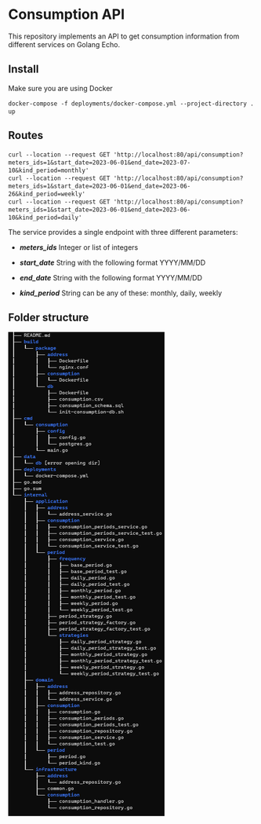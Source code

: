 # Consumption API #

This repository implements an API to get consumption information from different services on Golang Echo.

## Install

Make sure you are using Docker

```
docker-compose -f deployments/docker-compose.yml --project-directory . up
```

## Routes

```
curl --location --request GET 'http://localhost:80/api/consumption?meters_ids=1&start_date=2023-06-01&end_date=2023-07-10&kind_period=monthly'
curl --location --request GET 'http://localhost:80/api/consumption?meters_ids=1&start_date=2023-06-01&end_date=2023-06-26&kind_period=weekly'
curl --location --request GET 'http://localhost:80/api/consumption?meters_ids=1&start_date=2023-06-01&end_date=2023-06-10&kind_period=daily'
```

The service provides a single endpoint with three different parameters:  
* ***meters_ids***
Integer or list of integers

* ***start_date***
String with the following format YYYY/MM/DD

* ***end_date***
String with the following format YYYY/MM/DD

* ***kind_period***
String can be any of these: monthly, daily, weekly

## Folder structure
![](https://github.com/christhianjesus/bia-challenge/blob/main/docs/folder_structure.png "Folder structure")
